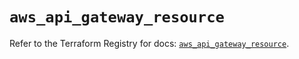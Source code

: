 # `aws_api_gateway_resource`

Refer to the Terraform Registry for docs: [`aws_api_gateway_resource`](https://registry.terraform.io/providers/hashicorp/aws/5.86.0/docs/resources/api_gateway_resource).
